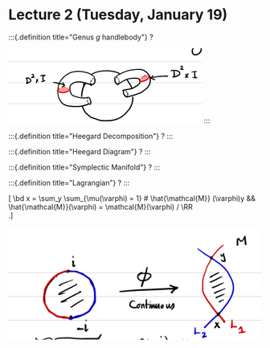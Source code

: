 # Lecture 2 (Tuesday, January 19)


:::{.definition title="Genus $g$ handlebody"}
?

![image_2021-01-19-00-35-48](figures/image_2021-01-19-00-35-48.png)
:::


:::{.definition title="Heegard Decomposition"}
?
:::


:::{.definition title="Heegard Diagram"}
?
:::


:::{.definition title="Symplectic Manifold"}
?
:::


:::{.definition title="Lagrangian"}
?
:::

\[
\bd x = \sum_y \sum_{\mu(\varphi) = 1} \# \hat{\mathcal{M}} (\varphi)y &&  \hat{\mathcal{M}}(\varphi) = \mathcal{M}(\varphi) / \RR  
.\]

![i](figures/image_2021-01-19-00-40-08.png)
